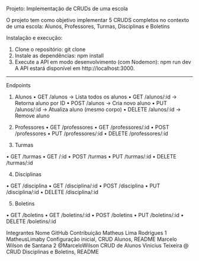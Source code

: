 Projeto: Implementação de CRUDs de uma escola

O projeto tem como objetivo implementar 5 CRUDS completos no contexto de uma escola: Alunos, Professores, Turmas, Disciplinas e Boletins

Instalação e execução:

1.	Clone o repositório:
git clone <link-do-repositorio>
2.	Instale as dependências:
npm install
3.	Execute a API em modo desenvolvimento (com Nodemon):
npm run dev
A API estará disponível em http://localhost:3000.
________________________________________
Endpoints

1. Alunos
•	GET /alunos → Lista todos os alunos
•	GET /alunos/:id → Retorna aluno por ID
•	POST /alunos → Cria novo aluno
•	PUT /alunos/:id → Atualiza aluno (mesmo corpo)
•	DELETE /alunos/:id → Remove aluno

3. Professores
•	GET /professores
•	GET /professores/:id
•	POST /professores
•	PUT /professores/:id
•	DELETE /professores/:id

4. Turmas

•	GET /turmas
•	GET /:id
•	POST /turmas
•	PUT /turmas/:id
•	DELETE /turmas/:id

4. Disciplinas

•	GET /disciplina
•	GET /disciplina/:id
•	POST /disciplina
•	PUT /disciplina/:id
•	DELETE /disciplina/:id

5. Boletins

•	GET /boletins
•	GET /boletins/:id
•	POST /boletins
•	PUT /boletins/:id
•	DELETE /boletins/:id

Integrantes
Nome	GitHub	Contribuição
Matheus Lima Rodrigues 1	MatheusLimaby	Configuração inicial, CRUD Alunos, README
Marcelo Wilson de Santana 2	@MarceloWilson	CRUD de Alunos
Vinicius Teixeira	@	CRUD Disciplinas e Boletins, README



  
